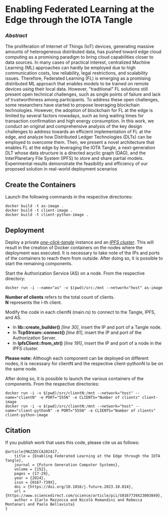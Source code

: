 
# Enabling Federated Learning at the Edge through the IOTA Tangle
### ***Abstract***
The proliferation of Internet of Things (IoT) devices, generating massive amounts of heterogeneous distributed data, has pushed toward edge cloud computing as a promising paradigm to bring cloud capabilities closer to data sources. In many cases of practical interest, centralized Machine Learning (ML) approaches can hardly be employed due to high communication costs, low reliability, legal restrictions, and scalability issues. Therefore, Federated Learning (FL) is emerging as a promising distributed ML approach that enables models to be trained on remote devices using their local data. However, "traditional" FL solutions still present open technical challenges, such as single points of failure and lack of trustworthiness among participants. To address these open challenges, some researchers have started to propose leveraging blockchain technologies. However, the adoption of blockchain for FL at the edge is limited by several factors nowadays, such as long waiting times for transaction confirmation and high energy consumption. In this work, we conduct an original and comprehensive analysis of the key design challenges to address towards an efficient implementation of FL at the edge, and analyze how Distributed Ledger Technologies (DLTs) can be employed to overcome them. Then, we present a novel architecture that enables FL at the edge by leveraging the IOTA Tangle, a next-generation DLT whose data structure is a directed acyclic graph (DAG), and the InterPlanetary File System (IPFS) to store and share partial models. Experimental results demonstrate the feasibility and efficiency of our proposed solution in real-world deployment scenarios
## Create the Containers
Launch the following commands in the respective directories:

    docker build -t as-image .
    docker build -t client-image .
    docker build -t client-python-image .

## Deployment

Deploy a private [_one-click-tangle_](https://github.com/iotaledger/one-click-tangle) instance and an [_IPFS cluster_](https://github.com/pccr10001/ipfs-multinode-cluster). This will result in the creation of Docker containers on the nodes where the deployment was executed. It is necessary to take note of the IPs and ports of the containers to reach them from outside.
After doing so, it is possible to start the remaining components.

Start the Authorization Service (AS) on a node.
From the respective directory:

    docker run -i --name="as" -v $(pwd)/src:/mnt --network="host" as-image

**Number of clients** refers to the total count of clients.</br>
**N** represents the i-th client.

Modify the code in each clientN (main.rs) to connect to the Tangle, IPFS, and AS.
- In **lib::create_builder()** *[line 30]*, insert the IP and port of a Tangle node.
- In **TcpStream::connect()** *[line 81]*, insert the IP and port of the Authorization Server.
- In **IpfsClient::from_str()** *[line 191]*, insert the IP and port of a node in the IPFS cluster.
  
**Please note:**
Although each component can be deployed on different nodes, it is necessary for clientN and the respective client-pythonN to be on the same node.

After doing so, it is possible to launch the various containers of the components. From the respective directories:

    docker run -i -v $(pwd)/src/clientN:/mnt --network="host" --name="clientN" -e PORT="555N" -e CLIENTS="Number of clients" client-image
    docker run -i -v $(pwd)/src/clientN:/mnt --network="host" --name="client-pythonN" -e PORT="555N" -e CLIENTS="Number of clients" client-python-image


## Citation
If you publish work that uses this code, please cite us as follows:

    @article{MAZZOCCA202417,
        title = {Enabling Federated Learning at the Edge through the IOTA Tangle},
        journal = {Future Generation Computer Systems},
        volume = {152},
        pages = {17-29},
        year = {2024},
        issn = {0167-739X},
        doi = {https://doi.org/10.1016/j.future.2023.10.014},
        url = {https://www.sciencedirect.com/science/article/pii/S0167739X23003849},
        author = {Carlo Mazzocca and Nicolò Romandini and Rebecca Montanari and Paolo Bellavista}
    }

    

    



